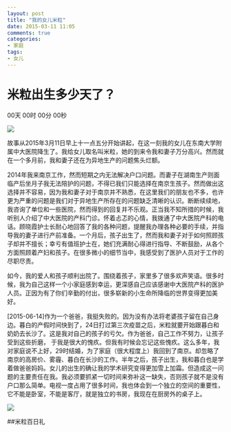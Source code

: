 ```yaml
---
layout: post
title: "我的女儿米粒"
date: 2015-03-11 11:05
comments: true
categories: 
- 家庭
tags:
- 女儿
---
```


# 米粒出生多少天了？

<html> 
<head> 
<meta charset="utf-8"> 
 
</head> 
 
<body> 
 
<DIV id="CountMsg" class="HotDate"> 
<span id="t_d">00天</span> 
<span id="t_h">00时</span> 
<span id="t_m">00分</span> 
<span id="t_s">00秒</span> 
</DIV> 
<script type="text/javascript"> 
function getRTime(){ 
var EndTime= new Date('2015/03/11 11:05:00'); //截止时间 
var NowTime = new Date(); 
var t = NowTime.getTime()-EndTime.getTime(); 
/*var d=Math.floor(t/1000/60/60/24); 
t-=d*(1000*60*60*24); 
var h=Math.floor(t/1000/60/60); 
t-=h*60*60*1000; 
var m=Math.floor(t/1000/60); 
t-=m*60*1000; 
var s=Math.floor(t/1000);*/
 
var d=Math.floor(t/1000/60/60/24); 
var h=Math.floor(t/1000/60/60%24); 
var m=Math.floor(t/1000/60%60); 
var s=Math.floor(t/1000%60); 
 
document.getElementById("t_d").innerHTML = d + "天"; 
document.getElementById("t_h").innerHTML = h + "时"; 
document.getElementById("t_m").innerHTML = m + "分"; 
document.getElementById("t_s").innerHTML = s + "秒"; 
} 
setInterval(getRTime,1000); 
</script> 
</body> 
</html>


![](https://gallery.mailchimp.com/c007b6835f6475cf470f6e0ef/images/a4918492-d8c8-4a18-9e1f-93716e8dc526.gif)

故事从2015年3月11日早上十一点五分开始讲起，在这一刻我的女儿在东南大学附属中大医院降生了。我给女儿取名叫米粒，她的到来令我和妻子万分高兴。然而就在一个多月前，我和妻子还在为异地生产的问题焦头烂额。

2014年我来南京工作，然而短期之内无法解决户口问题。而妻子在湖南生产则面临产后坐月子我无法陪护的问题，不得已我们只能选择在南京生孩子。然而做出这选择并不容易，因为我和妻子对于南京并不熟悉，在这里我们的朋友也不多，也许更为严重的问题是我们对于异地生产所存在的问题缺乏清晰的认识。断断续续地，我咨询了单位和一些医院，然而得到的回复并不乐观。正当我不知所措的时候，我听别人介绍了中大医院的产科门诊。怀着忐忑的心情，我拨通了中大医院产科的电话。顾晓霞护士长耐心地回答了我的各种问题，提醒我办理各种必要的手续，并指导我的妻子进行产前准备。一个月后，孩子出生了，然而我和妻子对于如何照顾孩子却并不擅长；幸亏有值班护士在，她们充满耐心得进行指导、不断鼓励，从各个方面照顾着产妇和孩子。在很多微小的细节当中，我感受到了医护人员对于工作的尽职尽责。

如今，我的爱人和孩子顺利出院了。围绕着孩子，家里多了很多欢声笑语。很多时候，我为自己这样一个小家庭感到幸运，更深感自己应该感谢中大医院产科的医护人员。正因为有了你们辛勤的付出，很多崭新的小生命所降临的世界变得更加美好。


[2015-06-14]作为一个爸爸，我挺失败的。因为没有办法将老婆孩子留在自己身边。暮白的产假时间快到了，24日打过第三次疫苗之后，米粒就要开始跟暮白和奶奶去长沙了。这是我对自己的孩子的亏欠。作为爸爸，自己工作不努力，让孩子受到这些折磨， 于我是很大的愧疚。但我有时候会忘记这些愧疚。这么多年，我对家庭说不上好，29时结婚，为了家庭（很大程度上）我回到了南京。却忽略了南京的高房价、雾霾、暮白在长沙的工作。半年之后，孩子出生，我和暮白也是学着做爸爸妈妈。女儿的出生的确让我的学术研究变得更加雪上加霜。但造成这一问题的主要责任在我。我必须要抓紧一切时间来弥补这一缺失，否则孩子就不是没有户口那么简单。电视一度占用了很多时间，我也体会到一个独立的空间的重要性，它不能是卧室，不能是客厅，就是独立的书房，我现在在厨房外的桌子上。


![](http://chengjun.github.io/photos/tiffany.jpeg)


##米粒百日礼



